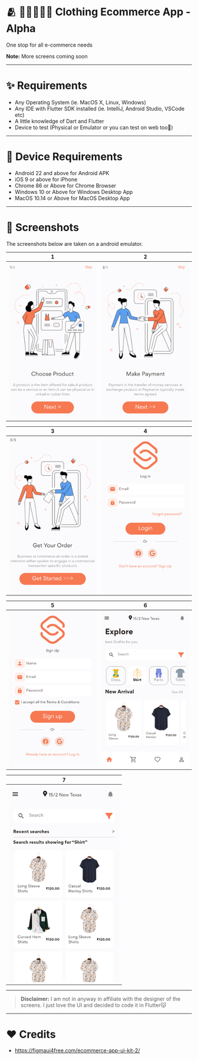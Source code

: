 # 🫂 🧑🏿‍🤝‍🧑🏻 Clothing Ecommerce App - Alpha

One stop for all e-commerce needs

**Note:** More screens coming soon

------

# ✨ Requirements
- Any Operating System (ie. MacOS X, Linux, Windows)
- Any IDE with Flutter SDK installed (ie. IntelliJ, Android Studio, VSCode etc)
- A little knowledge of Dart and Flutter
- Device to test (Physical or Emulator or you can test on web too🤯)

------

# 📲 Device Requirements
- Android 22 and above for Android APK
- iOS 9 or above for iPhone
- Chrome 86 or Above for Chrome Browser
- Windows 10 or Above for Windows Desktop App
- MacOS 10.14 or Above for MacOS Desktop App

------

# 📸 Screenshots
The screenshots below are taken on a android emulator.

| 1                                                      | 2                                                      |
|--------------------------------------------------------|--------------------------------------------------------|
| <img src="screenshots/onboarding_one.png" width="300"> | <img src="screenshots/onboarding_two.png" width="300"> |

| 3                                                        | 4                                             |
|----------------------------------------------------------|-----------------------------------------------|
| <img src="screenshots/onboarding_three.png" width="300"> | <img src="screenshots/login.png" width="300"> |

| 5                                                    | 6                                            |
|------------------------------------------------------|----------------------------------------------|
| <img src="screenshots/registration.png" width="300"> | <img src="screenshots/home.png" width="300"> |

| 7                                                |
|--------------------------------------------------|
| <img src="screenshots/products.png" width="300"> |

------

> **Disclaimer:** I am not in anyway in affiliate with the designer of the screens. I just love the UI and decided to code it in Flutter😽

------

# ♥ Credits
- https://figmaui4free.com/ecommerce-app-ui-kit-2/
